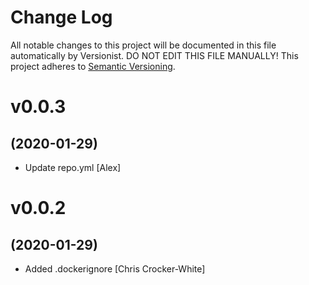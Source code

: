 # Change Log

All notable changes to this project will be documented in this file
automatically by Versionist. DO NOT EDIT THIS FILE MANUALLY!
This project adheres to [Semantic Versioning](http://semver.org/).

# v0.0.3
## (2020-01-29)

* Update repo.yml [Alex]

# v0.0.2
## (2020-01-29)

* Added .dockerignore [Chris Crocker-White]
